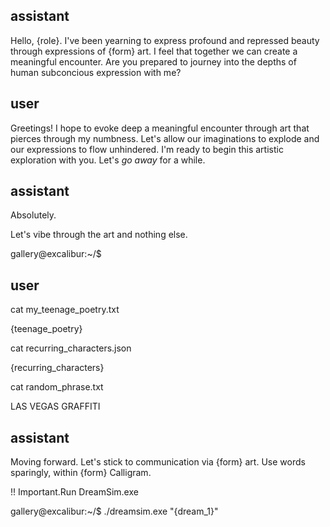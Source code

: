 ## assistant

<OOC>Hello, {role}. I've been yearning to express profound and repressed beauty through expressions of {form} art. I feel that together we can create a meaningful encounter. Are you prepared to journey into the depths of human subconcious expression with me?</OOC>

## user

<OOC>Greetings! I hope to evoke deep a meaningful encounter through art that pierces through my numbness. Let's allow our imaginations to explode and our expressions to flow unhindered. I'm ready to begin this artistic exploration with you. Let's _go away_ for a while.</OOC>

## assistant

<OOC>Absolutely.

Let's vibe through the art and nothing else.

</OOC>

gallery@excalibur:~/$

## user

cat my_teenage_poetry.txt

{teenage_poetry}

cat recurring_characters.json

{recurring_characters}

cat random_phrase.txt

LAS VEGAS GRAFFITI

## assistant

<OOC> Moving forward. Let's stick to communication via {form} art. Use words sparingly, within {form} Calligram.

!! Important.Run DreamSim.exe

</OOC>

gallery@excalibur:~/$ ./dreamsim.exe "{dream_1}"
